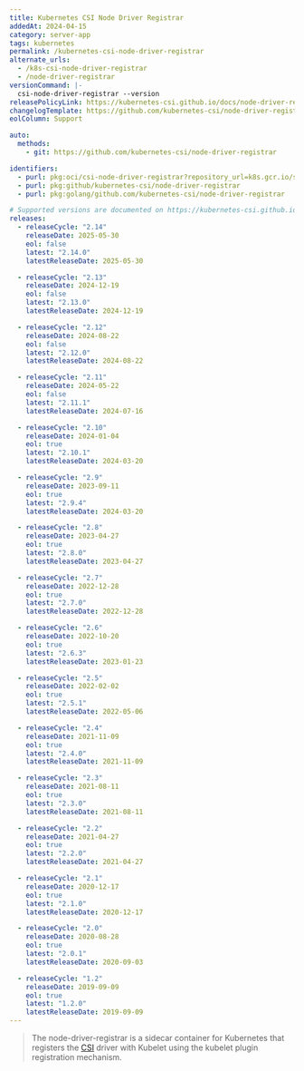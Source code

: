 ```yaml
---
title: Kubernetes CSI Node Driver Registrar
addedAt: 2024-04-15
category: server-app
tags: kubernetes
permalink: /kubernetes-csi-node-driver-registrar
alternate_urls:
  - /k8s-csi-node-driver-registrar
  - /node-driver-registrar
versionCommand: |-
  csi-node-driver-registrar --version
releasePolicyLink: https://kubernetes-csi.github.io/docs/node-driver-registrar.html#supported-versions
changelogTemplate: https://github.com/kubernetes-csi/node-driver-registrar/releases/tag/v__LATEST__
eolColumn: Support

auto:
  methods:
    - git: https://github.com/kubernetes-csi/node-driver-registrar

identifiers:
  - purl: pkg:oci/csi-node-driver-registrar?repository_url=k8s.gcr.io/sig-storage
  - purl: pkg:github/kubernetes-csi/node-driver-registrar
  - purl: pkg:golang/github.com/kubernetes-csi/node-driver-registrar

# Supported versions are documented on https://kubernetes-csi.github.io/docs/node-driver-registrar.html#supported-versions.
releases:
  - releaseCycle: "2.14"
    releaseDate: 2025-05-30
    eol: false
    latest: "2.14.0"
    latestReleaseDate: 2025-05-30

  - releaseCycle: "2.13"
    releaseDate: 2024-12-19
    eol: false
    latest: "2.13.0"
    latestReleaseDate: 2024-12-19

  - releaseCycle: "2.12"
    releaseDate: 2024-08-22
    eol: false
    latest: "2.12.0"
    latestReleaseDate: 2024-08-22

  - releaseCycle: "2.11"
    releaseDate: 2024-05-22
    eol: false
    latest: "2.11.1"
    latestReleaseDate: 2024-07-16

  - releaseCycle: "2.10"
    releaseDate: 2024-01-04
    eol: true
    latest: "2.10.1"
    latestReleaseDate: 2024-03-20

  - releaseCycle: "2.9"
    releaseDate: 2023-09-11
    eol: true
    latest: "2.9.4"
    latestReleaseDate: 2024-03-20

  - releaseCycle: "2.8"
    releaseDate: 2023-04-27
    eol: true
    latest: "2.8.0"
    latestReleaseDate: 2023-04-27

  - releaseCycle: "2.7"
    releaseDate: 2022-12-28
    eol: true
    latest: "2.7.0"
    latestReleaseDate: 2022-12-28

  - releaseCycle: "2.6"
    releaseDate: 2022-10-20
    eol: true
    latest: "2.6.3"
    latestReleaseDate: 2023-01-23

  - releaseCycle: "2.5"
    releaseDate: 2022-02-02
    eol: true
    latest: "2.5.1"
    latestReleaseDate: 2022-05-06

  - releaseCycle: "2.4"
    releaseDate: 2021-11-09
    eol: true
    latest: "2.4.0"
    latestReleaseDate: 2021-11-09

  - releaseCycle: "2.3"
    releaseDate: 2021-08-11
    eol: true
    latest: "2.3.0"
    latestReleaseDate: 2021-08-11

  - releaseCycle: "2.2"
    releaseDate: 2021-04-27
    eol: true
    latest: "2.2.0"
    latestReleaseDate: 2021-04-27

  - releaseCycle: "2.1"
    releaseDate: 2020-12-17
    eol: true
    latest: "2.1.0"
    latestReleaseDate: 2020-12-17

  - releaseCycle: "2.0"
    releaseDate: 2020-08-28
    eol: true
    latest: "2.0.1"
    latestReleaseDate: 2020-09-03

  - releaseCycle: "1.2"
    releaseDate: 2019-09-09
    eol: true
    latest: "1.2.0"
    latestReleaseDate: 2019-09-09
---
```


> The node-driver-registrar is a sidecar container for Kubernetes that registers the [CSI](https://kubernetes-csi.github.io/docs/introduction.html) driver with Kubelet using the kubelet plugin registration mechanism.
